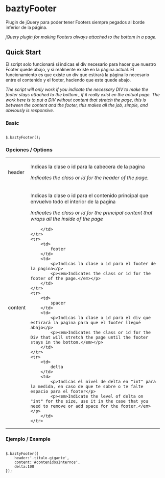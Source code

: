 # baztyFooter

Plugin de jQuery para poder tener Footers siempre pegados al borde inferior de la página.

*jQuery plugin for making Footers always attached to the bottom in a page.*

## Quick Start

El script solo funcionará si indicas el div necesario para hacer que nuestro Footer quede abajo, y si realmente existe en la página actual. El funcionamiento es que existe un div que estirará la página lo necesario entre el contenido y el footer, haciendo que este quede abajo.

*The script will only work if you indicate the necessary DIV to make the footer stays attached to the bottom , if it really exist en the actual page. The work here is to put a DIV without content that stretch the page, this is between the content and the footer, this makes all the job, simple, and obviously is responsive.*

### Basic
<pre lang="javascript"><code>
$.baztyFooter();
</code></pre>


### Opciones / Options

<table>
	<tr>
		<td>
			header
		</td>
		<td>
			<p>Indicas la clase o id para la cabecera de la pagina</em></p>
			<p><em>Indicates the class or id for the header of the page.</em></p>
		</td>
	</tr>
	<tr>
		<td>
			content
		</td>
		<td>
			<p>Indicas la clase o id para el contenido principal que envuelvo todo el interior de la pagina</p>
			<p><em>Indicates the class or id for the principal content that wraps all the inside of the page</em></p>

		</td>
	</tr>
	<tr>
		<td>
			footer
		</td>
		<td>
			<p>Indicas la clase o id para el footer de la pagina</p>
			<p><em>Indicates the class or id for the footer of the page.</em></p>
		</td>
	</tr>
	<tr>
		<td>
			spacer
		</td>
		<td>
			<p>Indicas la clase o id para el div que estirará la pagina para que el footer llegué abajo</p>
			<p><em>Indicates the class or id for the Div that will stretch the page until the footer stays in the bottom.</em></p>
		</td>
	</tr>
	<tr>
		<td>
			delta
		</td>
		<td>
			<p>Indicas el nivel de delta en "int" para la medida, en caso de que te sobre o te falte espacio para el footer</p>
			<p><em>Indicate the level of delta on "int" for the size, use it in the case that you need to remove or add space for the footer.</em></p>
		</td>
	</tr>
</table>


### Ejemplo / Example

<pre lang="javascript"><code>
$.baztyFooter({
    header:'.titulo-gigante',
    content:'#contenidosInternos',
    delta:100
});
</code></pre>
